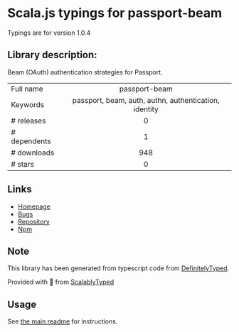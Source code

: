 
# Scala.js typings for passport-beam

Typings are for version 1.0.4

## Library description:
Beam (OAuth) authentication strategies for Passport.

|                    |                 |
| ------------------ | :-------------: |
| Full name          | passport-beam |
| Keywords           | passport, beam, auth, authn, authentication, identity |
| # releases         | 0 |
| # dependents       | 1 |
| # downloads        | 948 |
| # stars            | 0 |

## Links
- [Homepage](https://github.com/alfw/passport-beam#readme)
- [Bugs](https://github.com/alfw/passport-beam/issues)
- [Repository](https://github.com/alfw/passport-beam)
- [Npm](https://www.npmjs.com/package/passport-beam)
    


## Note
This library has been generated from typescript code from [DefinitelyTyped](https://definitelytyped.org).

Provided with :purple_heart: from [ScalablyTyped](https://github.com/oyvindberg/ScalablyTyped)

## Usage
See [the main readme](../../readme.md) for instructions.


